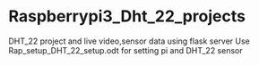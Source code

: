 # Raspberrypi3_Dht_22_projects
DHT_22 project and live video,sensor data using flask server
Use Rap_setup_DHT_22_setup.odt for setting pi and DHT_22 sensor
